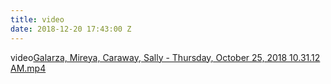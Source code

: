 ```yaml
---
title: video
date: 2018-12-20 17:43:00 Z
---
```


video[Galarza, Mireya, Caraway, Sally - Thursday, October 25, 2018 10.31.12 AM.mp4](/uploads/Galarza,%20Mireya,%20Caraway,%20Sally%20-%20Thursday,%20October%2025,%202018%2010.31.12%20AM.mp4)
